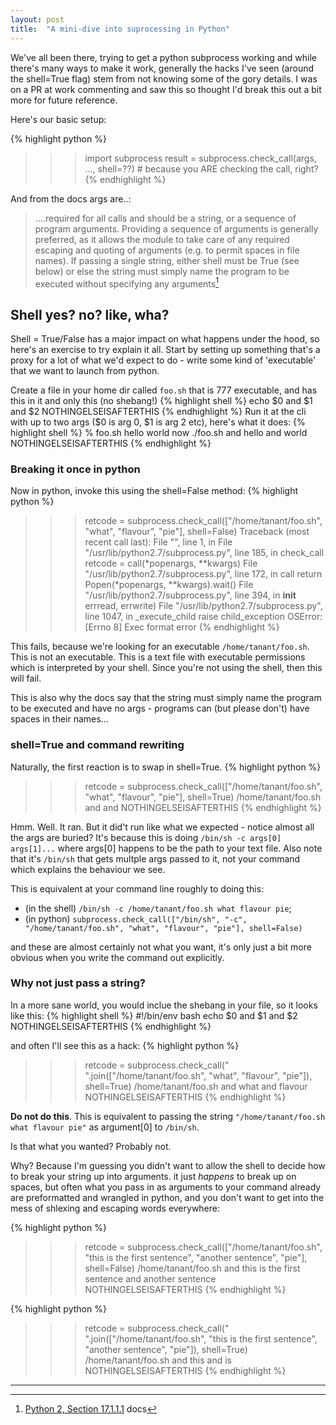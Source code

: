 ```yaml
---
layout: post
title:  "A mini-dive into suprocessing in Python"
---
```

We've all been there, trying to get a python subprocess working and while there's many ways to make it work, generally the hacks I've seen (around the shell=True flag) stem from not knowing some of the gory details. I was on a PR at work commenting and saw this so thought I'd break this out a bit more for future reference.

Here's our basic setup:

{% highlight python %}
>>> import subprocess
>>> result = subprocess.check_call(args, ..., shell=??)  # because you ARE checking the call, right?
{% endhighlight %}

And from the docs args are..:

> ....required for all calls and should be a string, or a sequence of program arguments. Providing a sequence of arguments is generally preferred, as it allows the module to take care of any required escaping and quoting of arguments (e.g. to permit spaces in file names). If passing a single string, either shell must be True (see below) or else the string must simply name the program to be executed without specifying any arguments[^doc_ref]

## Shell yes? no? like, wha?
Shell = True/False has a major impact on what happens under the hood, so here's an exercise to try explain it all. Start by setting up something that's a proxy for a lot of what we'd expect to do - write some kind of 'executable' that we want to launch from python.

Create a file in your home dir called `foo.sh` that is 777 executable, and has this in it and only this (no shebang!)
{% highlight shell %}
echo $0 and $1 and $2 NOTHINGELSEISAFTERTHIS
{% endhighlight %}
Run it at the cli with up to two args ($0 is arg 0, $1 is arg 2 etc), here's what it does:
{% highlight shell %}
% foo.sh hello world now
./foo.sh and hello and world NOTHINGELSEISAFTERTHIS
{% endhighlight %}


### Breaking it once in python
Now in python, invoke this using the shell=False method:
{% highlight python %}
>>> retcode = subprocess.check_call(["/home/tanant/foo.sh", "what", "flavour", "pie"], shell=False)
Traceback (most recent call last):
  File "<stdin>", line 1, in <module>
  File "/usr/lib/python2.7/subprocess.py", line 185, in check_call
    retcode = call(*popenargs, **kwargs)
  File "/usr/lib/python2.7/subprocess.py", line 172, in call
    return Popen(*popenargs, **kwargs).wait()
  File "/usr/lib/python2.7/subprocess.py", line 394, in __init__
    errread, errwrite)
  File "/usr/lib/python2.7/subprocess.py", line 1047, in _execute_child
    raise child_exception
OSError: [Errno 8] Exec format error
{% endhighlight %}

This fails, because we're looking for an executable `/home/tanant/foo.sh`. This is not an executable. This is a text file with executable permissions which is interpreted by your shell. Since you're not using the shell, then this will fail.

This is also why the docs say that the string must simply name the program to be executed and have no args - programs can (but please don't) have spaces in their names...

### shell=True and command rewriting
Naturally, the first reaction is to swap in shell=True. 
{% highlight python %}
>>> retcode = subprocess.check_call(["/home/tanant/foo.sh", "what", "flavour", "pie"], shell=True)
/home/tanant/foo.sh and and NOTHINGELSEISAFTERTHIS
{% endhighlight %}

Hmm. Well. It ran. But it did't run like what we expected - notice almost all the args are buried? It's because this is doing `/bin/sh -c args[0] args[1]...` where args[0] happens to be the path to your text file. Also note that it's `/bin/sh` that gets multple args passed to it, not your command which explains the behaviour we see.

This is equivalent at your command line roughly to doing this: 
- (in the shell) `/bin/sh -c /home/tanant/foo.sh what flavour pie`;
- (in python) `subprocess.check_call(["/bin/sh", "-c", "/home/tanant/foo.sh", "what", "flavour", "pie"], shell=False)`

and these are almost certainly not what you want, it's only just a bit more obvious when you write the command out explicitly.

### Why not just pass a string?
In a more sane world, you would inclue the shebang in your file, so it looks like this: 
{% highlight shell %}
#!/bin/env bash
echo $0 and $1 and $2 NOTHINGELSEISAFTERTHIS
{% endhighlight %}

and often I'll see this as a hack:
{% highlight python %}
>>> retcode = subprocess.check_call(" ".join(["/home/tanant/foo.sh", "what", "flavour", "pie"]), shell=True)
/home/tanant/foo.sh and what and flavour NOTHINGELSEISAFTERTHIS
{% endhighlight %}

**Do not do this**. This is equivalent to passing the string `"/home/tanant/foo.sh what flavour pie"` as argument[0] to `/bin/sh`. 

Is that what you wanted? Probably not.

Why? Because I'm guessing you didn't want to allow the shell to decide how to break your string up into arguments. it just _happens_ to break up on spaces, but often what you pass in as arguments to your command already are preformatted and wrangled in python, and you don't want to get into the mess of shlexing and escaping words everywhere:

{% highlight python %}
>>> retcode = subprocess.check_call(["/home/tanant/foo.sh", "this is the first sentence", "another sentence", "pie"], shell=False)
/home/tanant/foo.sh and this is the first sentence and another sentence NOTHINGELSEISAFTERTHIS
{% endhighlight %}

{% highlight python %}
>>> retcode = subprocess.check_call(" ".join(["/home/tanant/foo.sh", "this is the first sentence", "another sentence", "pie"]), shell=True)
/home/tanant/foo.sh and this and is NOTHINGELSEISAFTERTHIS
{% endhighlight %}
------
[^doc_ref]: [Python 2, Section 17.1.1.1](https://docs.python.org/2/library/subprocess.html#frequently-used-arguments) docs 